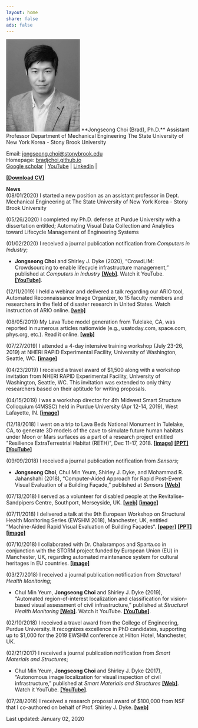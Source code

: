 ```yaml
---
layout: home
share: false
ads: false
---
```

 
<img src="selfie4.jpg" width="200">    
**Jongseong Choi (Brad), Ph.D.**   
Assistant Professor    
Department of Mechanical Engineering    
The State University of New York Korea - Stony Brook University    

Email: jongseong.choi@stonybrook.edu   
Homepage: [bradjchoi.github.io](https://bradjchoi.github.io)    
[Google scholar](https://goo.gl/QeTSgz) | [YouTube](https://www.youtube.com/channel/UCfUwbj8m5M7cvPJ0dd-9NxQ) | [Linkedin](https://www.linkedin.com/in/jongseong-choi-19b17617a) | 

[**[Download CV]**](https://bradjchoi.github.io/Curriculum_Vitae_JongseongChoi_17July2020.pdf)

**News**  
(08/01/2020) I started a new position as an assistant professor in Dept. Mechanical Engineering at The State University of New York Korea - Stony Brook University

(05/26/2020) I completed my Ph.D. defense at Purdue University with a dissertation entitled;
Automating Visual Data Collection and Analytics toward Lifecycle Management of Engineering Systems

(01/02/2020) I received a journal publication notification from *Computers in Industry*;  
* **Jongseong Choi** and Shirley J. Dyke (2020), “CrowdLIM: Crowdsourcing to enable lifecycle infrastructure management,” published at *Computers in Industry* [**[Web]**](https://doi.org/10.1016/j.compind.2019.103185). Watch it YouTube. [**[YouTube]**](https://www.youtube.com/watch?v=xaHyl8qYd64).
 
(12/11/2019) I held a webinar and delivered a talk regarding our ARIO tool, Automated Reconnaissance Image Organizer, to 15 faculty members and researchers in the field of disaster research in United States. Watch instruction of ARIO online. [**[web]**](https://www.youtube.com/watch?v=aKIj7sRVBv8)   

(08/05/2019) My Lava Tube model generation from Tulelake, CA, was reported in numerous articles nationwide (e.g., usatoday.com, space.com, phys.org, etc.). Read it online. [**[web]**](https://phys.org/news/2019-07-humans-lava-tubes-moon.html)     

(07/27/2019) I attended a 4-day intensive training workshop (July 23-26, 2019) at NHERI RAPID Experimental Facility, University of Washington, Seattle, WC. [**[image]**](https://bradjchoi.github.io/news_NHERI.jpg)

(04/23/2019) I received a travel award of $1,500 along with a workshop invitation from NHERI RAPID Experimental Facility, University of Washington, Seattle, WC. This invitation was extended to only thirty researchers based on their aptitude for writing proposals.

(04/15/2019) I was a workshop director for 4th Midwest Smart Structure Colloquium (4MSSC) held in Purdue University (Apr 12-14, 2019), West Lafayette, IN. [**[image]**](https://bradjchoi.github.io/news_4MSSC.jpg)

(12/18/2018) I went on a trip to Lava Beds National Monument in Tulelake, CA, to generate 3D models of the cave to simulate future human habitats under Moon or Mars surfaces as a part of a research project entitled "Resilience ExtraTerrestrial Habitat (RETH)", Dec 11-17, 2018. [**[image]**](https://bradjchoi.github.io/news_LavaTube.jpg) [**[PPT]**](https://bradjchoi.github.io/news_LavaTube.pdf) [**[YouTube]**](https://youtu.be/3PKLfVCvRDA)

(09/09/2018) I received a journal publication notification from *Sensors*;  
* **Jongseong Choi**, Chul Min Yeum, Shirley J. Dyke, and Mohammad R. Jahanshahi (2018), “Computer-Aided Approach for Rapid Post-Event Visual Evaluation of a Building Façade,” published at *Sensors* [**[Web]**](http://www.mdpi.com/1424-8220/18/9/3017)  

(07/13/2018)  I served as a volunteer for disabled people at the Revitalise-Sandpipers Centre, Southport, Merseyside, UK. [**[web]**](http://revitalise.org.uk/respite-holidays/our-centres/sandpipers/)   [**[image]**](https://bradjchoi.github.io/news_Revitalise.jpg)

(07/11/2018)  I delivered a talk at the 9th European Workshop on Structural Health Monitoring Series (EWSHM 2018), Manchester, UK, entitled “Machine-Aided Rapid Visual Evaluation of Building Façades“. [**[paper]**](https://www.ndt.net/search/docs.php3?showForm=off&id=23205) [**[PPT]**](https://bradjchoi.github.io/news_EWSHM2018_PPT.pdf) [**[image]**](https://bradjchoi.github.io/news_EWSHM2018.jpg)  

(07/10/2018)  I collaborated with Dr. Chalarampos and Sparta.co in conjunction with the STORM project funded by European Union (EU) in Manchester, UK, regarding automated maintenance system for cultural heritages in EU countries. [**[image]**](https://bradjchoi.github.io/news_STORM.jpg)

(03/27/2018) I received a journal publication notification from *Structural Health Monitoring*;  
* Chul Min Yeum, **Jongseong Choi** and Shirley J. Dyke (2019), “Automated region-of-interest localization and classification for vision-based visual assessment of civil infrastructure,” published at *Structural Health Monitoring* [**[Web]**](https://doi-org.ezproxy.lib.purdue.edu/10.1177/1475921718765419). Watch it YouTube. [**[YouTube]**](https://www.youtube.com/watch?v=cFlY8ZWMuJw&t=2s).

(02/10/2018)  I received a travel award from the College of Engineering, Purdue University. It recognizes excellence in PhD candidates, supporting up to $1,000 for the 2019 EWSHM conference at Hilton Hotel, Manchester, UK.

(02/21/2017) I received a journal publication notification from *Smart Materials and Structures*;  
* Chul Min Yeum, **Jongseong Choi** and Shirley J. Dyke (2017), “Autonomous image localization for visual inspection of civil infrastructure,” published at *Smart Materials and Structures* [**[Web]**](https://iopscience.iop.org/article/10.1088/1361-665X/aa510e/meta). Watch it YouTube. [**[YouTube]**](https://www.youtube.com/watch?v=AFQWQYZeG94).

(07/28/2016)  I received a research proposal award of $100,000 from NSF that I co-authored on behalf of Prof. Shirley J. Dyke. [**[web]**](https://www.nsf.gov/awardsearch/showAward?AWD_ID=1645047)   

Last updated: January 02, 2020
